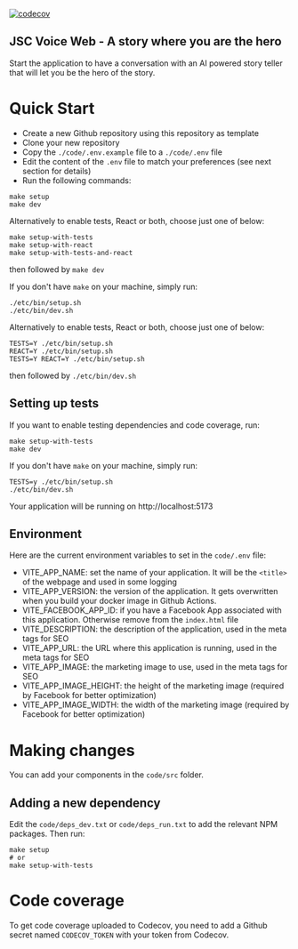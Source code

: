 [![codecov](https://codecov.io/gh/jscoobyced/jsc-voice-web/graph/badge.svg?token=GGSIN6EJMA)](https://codecov.io/gh/jscoobyced/jsc-voice-web)

## JSC Voice Web - A story where you are the hero

Start the application to have a conversation with an AI powered story teller that will let you be the hero of the story.

# Quick Start

- Create a new Github repository using this repository as template
- Clone your new repository
- Copy the `./code/.env.example` file to a `./code/.env` file
- Edit the content of the `.env` file to match your preferences (see next section for details)
- Run the following commands:

```
make setup
make dev
```

Alternatively to enable tests, React or both, choose just one of below:

```
make setup-with-tests
make setup-with-react
make setup-with-tests-and-react
```

then followed by `make dev`

If you don't have `make` on your machine, simply run:

```
./etc/bin/setup.sh
./etc/bin/dev.sh
```

Alternatively to enable tests, React or both, choose just one of below:

```
TESTS=Y ./etc/bin/setup.sh
REACT=Y ./etc/bin/setup.sh
TESTS=Y REACT=Y ./etc/bin/setup.sh
```

then followed by `./etc/bin/dev.sh`

## Setting up tests

If you want to enable testing dependencies and code coverage, run:

```
make setup-with-tests
make dev
```

If you don't have `make` on your machine, simply run:

```
TESTS=y ./etc/bin/setup.sh
./etc/bin/dev.sh
```

Your application will be running on http://localhost:5173

## Environment

Here are the current environment variables to set in the `code/.env` file:

- VITE_APP_NAME: set the name of your application. It will be the `<title>` of the webpage and used in some logging
- VITE_APP_VERSION: the version of the application. It gets overwritten when you build your docker image in Github Actions.
- VITE_FACEBOOK_APP_ID: if you have a Facebook App associated with this application. Otherwise remove from the `index.html` file
- VITE_DESCRIPTION: the description of the application, used in the meta tags for SEO
- VITE_APP_URL: the URL where this application is running, used in the meta tags for SEO
- VITE_APP_IMAGE: the marketing image to use, used in the meta tags for SEO
- VITE_APP_IMAGE_HEIGHT: the height of the marketing image (required by Facebook for better optimization)
- VITE_APP_IMAGE_WIDTH: the width of the marketing image (required by Facebook for better optimization)

# Making changes

You can add your components in the `code/src` folder.

## Adding a new dependency

Edit the `code/deps_dev.txt` or `code/deps_run.txt` to add the relevant NPM packages. Then run:

```
make setup
# or
make setup-with-tests
```

# Code coverage

To get code coverage uploaded to Codecov, you need to add a Github secret named `CODECOV_TOKEN` with your token from Codecov.
